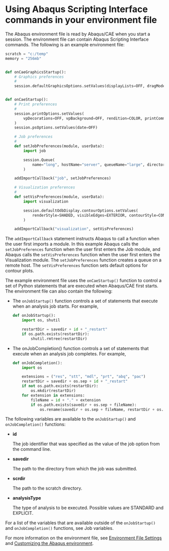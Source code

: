 # Using Abaqus Scripting Interface commands in your environment file

The Abaqus environment file is read by Abaqus/CAE when you start a session. The environment file can contain Abaqus Scripting Interface commands. The following is an example environment file:

```python
scratch = "c:/temp"
memory = "256mb"


def onCaeGraphicsStartup():
    # Graphics preferences
    #
    session.defaultGraphicsOptions.setValues(displayLists=OFF, dragMode=AS_IS)


def onCaeStartup():
    # Print preferences
    #
    session.printOptions.setValues(
        vpDecorations=OFF, vpBackground=OFF, rendition=COLOR, printCommand="lpr"
    )
    session.psOptions.setValues(date=OFF)

    # Job preferences
    #
    def setJobPreferences(module, userData):
        import job

        session.Queue(
            name="long", hostName="server", queueName="large", directory="/tmp"
        )

    addImportCallback("job", setJobPreferences)

    # Visualization preferences
    #
    def setVisPreferences(module, userData):
        import visualization

        session.defaultOdbDisplay.contourOptions.setValues(
            renderStyle=SHADED, visibleEdges=EXTERIOR, contourStyle=CONTINUOUS
        )

    addImportCallback("visualization", setVisPreferences)
```

The `addImportCallback` statement instructs Abaqus to call a function when the user first imports a module. In this example Abaqus calls the `setJobPreferences` function when the user first enters the Job module, and Abaqus calls the `setVisPreferences` function when the user first enters the Visualization module. The `setJobPreferences` function creates a queue on a remote host. The `setVisPreferences` function sets default options for contour plots.

The example environment file uses the `onCaeStartup()` function to control a set of Python statements that are executed when Abaqus/CAE first starts. The environment file can also contain the following:

- The `onJobStartup()` function controls a set of statements that execute when an analysis job starts. For example,

  ```python
  def onJobStartup():
      import os, shutil

      restartDir = savedir + id + "_restart"
      if os.path.exists(restartDir):
          shutil.rmtree(restartDir)
  ```

- The onJobCompletion() function controls a set of statements that execute when an analysis job completes. For example,

  ```python
  def onJobCompletion():
      import os

      extensions = ("res", "stt", "mdl", "prt", "abq", "pac")
      restartDir = savedir + os.sep + id + "_restart"
      if not os.path.exists(restartDir):
          os.mkdir(restartDir)
      for extension in extensions:
          fileName = id + "." + extension
          if os.path.exists(savedir + os.sep + fileName):
              os.rename(savedir + os.sep + fileName, restartDir + os.sep + fileName)
  ```

The following variables are available to the `onJobStartup()` and `onJobCompletion()` functions:

- **id**

  The job identifier that was specified as the value of the job option from the command line.

- **savedir**

  The path to the directory from which the job was submitted.

- **scrdir**

  The path to the scratch directory.

- **analysisType**

  The type of analysis to be executed. Possible values are STANDARD and EXPLICIT.

For a list of the variables that are available outside of the `onJobStartup()` and `onJobCompletion()` functions, see Job variables.

For more information on the environment file, see [Environment File Settings](https://help.3ds.com/2021/English/DSSIMULIA_Established/SIMACAEEXCRefMap/simaexc-c-envfile.htm?contextscope=all) and [Customizing the Abaqus environment](https://help.3ds.com/2021/English/DSSIMULIA_Established/SIMACAEILGRefMap/simailg-m-Environment-sb.htm?contextscope=all).
